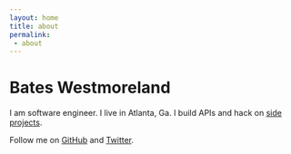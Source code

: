```yaml
---
layout: home
title: about
permalink:
 - about
---
```

Bates Westmoreland
===  
I am software engineer. I live in Atlanta, Ga. I build APIs and hack on [side projects](/projects).  

Follow me on [GitHub](https://github.com/rbwestmoreland) and [Twitter](https://twitter.com/rbwestmoreland).
